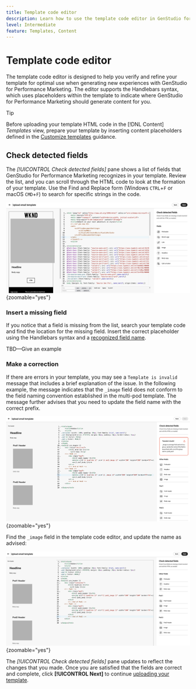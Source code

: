 ```yaml
---
title: Template code editor
description: Learn how to use the template code editor in GenStudio for Performance Marketing.
level: Intermediate
feature: Templates, Content
---
```

# Template code editor

The template code editor is designed to help you verify and refine your template for optimal use when generating new experiences with GenStudio for Performance Marketing. The editor supports the Handlebars syntax, which uses placeholders within the template to indicate where GenStudio for Performance Marketing should generate content for you.

>[!TIP]
>
>Before uploading your template HTML code in the [!DNL Content] _Templates_ view, prepare your template by inserting content placeholders defined in the [Customize templates](customize-template.md) guidance.

## Check detected fields

The _[!UICONTROL Check detected fields]_ pane shows a list of fields that GenStudio for Performance Marketing recognizes in your template. Review the list, and you can scroll through the HTML code to look at the formation of your template. Use the Find and Replace form (Windows `CTRL`+`F` or macOS `CMD`+`F`) to search for specific strings in the code.

![Code editor view](/help/assets/template-detected-fields.png "Check detected fields"){zoomable="yes"}

### Insert a missing field

If you notice that a field is missing from the list, search your template code and find the location for the missing field. Insert the correct placeholder using the Handlebars syntax and a [recognized field name](/help/user-guide/content/customize-template.md#recognized-field-names).

TBD—Give an example

### Make a correction

If there are errors in your template, you may see a `Template is invalid` message that includes a brief explanation of the issue. In the following example, the message indicates that the `_image` field does not conform to the field naming convention established in the multi-pod template. The message further advises that you need to update the field name with the correct prefix.

![Code editor view with error](/help/assets/template-editor-invalid.png "Invalid template"){zoomable="yes"}

Find the `_image` field in the template code editor, and update the name as advised:

![Code editor view with error](/help/assets/template-editor-valid.png "Corrected template"){zoomable="yes"}

The _[!UICONTROL Check detected fields]_ pane updates to reflect the changes that you made. Once you are satisfied that the fields are correct and complete, click **[!UICONTROL Next]** to continue [uploading your template](/help/user-guide/content/use-templates.md#add-a-template).
